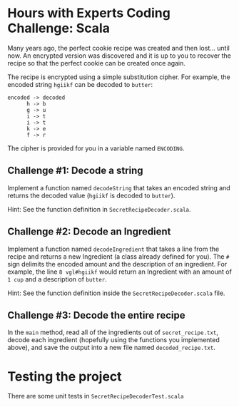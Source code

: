 # Hours with Experts Coding Challenge: Scala

Many years ago, the perfect cookie recipe was created and then lost... until now. An encrypted version was discovered
and it is up to you to recover the recipe so that the perfect cookie can be created once again.

The recipe is encrypted using a simple substitution cipher. For example, the encoded string `hgiikf` can be decoded to `butter`:

```
encoded -> decoded
      h -> b
      g -> u
      i -> t
      i -> t
      k -> e
      f -> r
```

The cipher is provided for you in a variable named `ENCODING`. 

## Challenge #1: Decode a string

Implement a function named `decodeString` that takes an encoded string and returns the decoded value (`hgiikf` is decoded to `butter`).

Hint: See the function definition in `SecretRecipeDecoder.scala`.

## Challenge #2: Decode an Ingredient

Implement a function named `decodeIngredient` that takes a line from the recipe and returns a new Ingredient (a class already defined for you).
The `#` sign delimits the encoded amount and the description of an ingredient. For example, the line `8 vgl#hgiikf` would return an Ingredient 
with an amount of `1 cup` and a description of `butter`. 

Hint: See the function definition inside the `SecretRecipeDecoder.scala` file.

## Challenge #3: Decode the entire recipe

In the `main` method, read all of the ingredients out of `secret_recipe.txt`, decode each ingredient (hopefully using the functions
you implemented above), and save the output into a new file named `decoded_recipe.txt`.

# Testing the project

There are some unit tests in `SecretRecipeDecoderTest.scala`